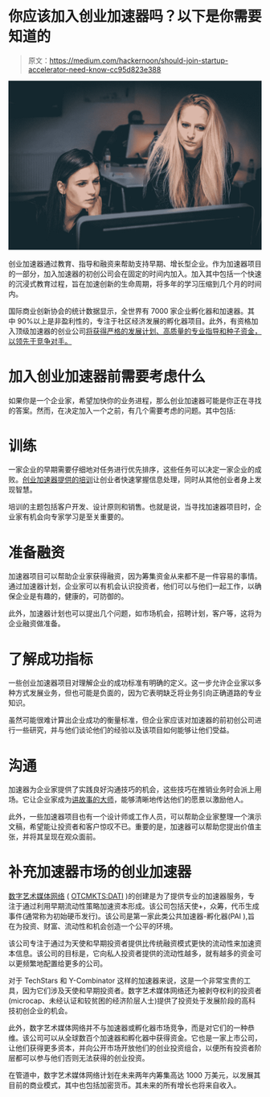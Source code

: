 # 你应该加入创业加速器吗？以下是你需要知道的

> 原文：<https://medium.com/hackernoon/should-join-startup-accelerator-need-know-cc95d823e388>

![](img/1e3e18d2267b88ba49d69ac55fdda350.png)

创业加速器通过教育、指导和融资来帮助支持早期、增长型企业。作为加速器项目的一部分，加入加速器的初创公司会在固定的时间内加入。加入其中包括一个快速的沉浸式教育过程，旨在加速创新的生命周期，将多年的学习压缩到几个月的时间内。

国际商业创新协会的统计数据显示，全世界有 7000 家企业孵化器和加速器。其中 90%以上是非盈利性的，专注于社区经济发展的孵化器项目。此外，有资格加入顶级加速器的创业公司[将获得严格的发展计划、高质量的专业指导和种子资金，以领先于竞争对手。](https://www.entrepreneur.com/article/276269)

# **加入创业加速器前需要考虑什么**

如果你是一个企业家，希望加快你的业务进程，那么创业加速器可能是你正在寻找的答案。然而，在决定加入一个之前，有几个需要考虑的问题。其中包括:

# **训练**

一家企业的早期需要仔细地对任务进行优先排序，这些任务可以决定一家企业的成败。[创业加速器提供的培训](https://www.forbes.com/sites/ventureforamerica/2018/01/23/3-things-to-know-before-joining-a-startup-accelerator/#6b5b60de4833)让创业者快速掌握信息处理，同时从其他创业者身上发现智慧。

培训的主题包括客户开发、设计原则和销售。也就是说，当寻找加速器项目时，企业家有机会向专家学习是至关重要的。

# **准备融资**

加速器项目可以帮助企业家获得融资，因为筹集资金从来都不是一件容易的事情。通过加速器计划，企业家可以有机会认识投资者，他们可以与他们一起工作，以确保企业是有趣的，健康的，可防御的。

此外，加速器计划也可以提出几个问题，如市场机会，招聘计划，客户等，这将为企业融资做准备。

# **了解成功指标**

一些创业加速器项目对理解企业的成功标准有明确的定义。这一步允许企业家以多种方式发展业务，但也可能是负面的，因为它表明缺乏将业务引向正确道路的专业知识。

虽然可能很难计算出企业成功的衡量标准，但企业家应该对加速器的前初创公司进行一些研究，并与他们谈论他们的经验以及该项目如何能够让他们受益。

# 沟通

加速器为企业家提供了实践良好沟通技巧的机会，这些技巧在推销业务时会派上用场。它让企业家成为[讲故事的大师](https://www.forbes.com/sites/ventureforamerica/2018/01/23/3-things-to-know-before-joining-a-startup-accelerator/#548bb25a4833)，能够清晰地传达他们的愿景以激励他人。

此外，一些加速器项目也有一个设计师或工作人员，可以帮助企业家整理一个演示文稿，希望能让投资者和客户惊叹不已。重要的是，加速器可以帮助您提出价值主张，并将其呈现在观众面前。

# **补充加速器市场的创业加速器**

[数字艺术媒体网络](http://digitalartsmedianetwork.com/) ( [OTCMKTS:DATI](https://finance.google.com/finance?q=OTCMKTS%3ADATI&ei=jrVdWqnFKsqa0ASLjYaIAw) )的创建是为了提供专业的加速器服务，专注于通过利用早期流动性策略加速资本形成。该公司包括天使+，众筹，代币生成事件(通常称为初始硬币发行)。该公司是第一家此类公共加速器-孵化器(PAI ),旨在为投资、财富、流动性和机会创造一个公平的环境。

该公司专注于通过为天使和早期投资者提供比传统融资模式更快的流动性来加速资本信息。该公司的目标是，它向私人投资者提供的流动性越多，就有越多的资金可以更频繁地配置给更多的公司。

对于 TechStars 和 Y-Combinator 这样的加速器来说，这是一个非常宝贵的工具，因为它们涉及天使和早期投资者。数字艺术媒体网络还为被剥夺权利的投资者(microcap、未经认证和较贫困的经济阶层人士)提供了投资处于发展阶段的高科技初创企业的机会。

此外，数字艺术媒体网络并不与加速器或孵化器市场竞争，而是对它们的一种恭维。该公司可以从全球数百个加速器和孵化器中获得资金。它也是一家上市公司，让他们获得更多资本，并向公开市场开放他们的创业投资组合，以便所有投资者阶层都可以参与他们否则无法获得的创业投资。

在管道中，数字艺术媒体网络计划在未来两年内筹集高达 1000 万美元，以发展其目前的商业模式，其中也包括加密货币。其未来的所有增长也将来自收入。